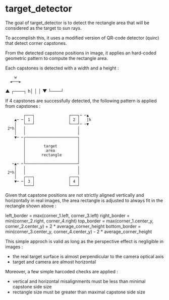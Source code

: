 # target_detector

The goal of target_detector is to detect the rectangle area that will be considered as the target to sun rays.

To accomplish this, it uses a modified version of QR-code detector (quirc) that detect corner capstones.

From the detected capstone positions in image, it applies an hard-coded geometric pattern to compute the rectangle area.

Each capstones is detected with a width and a height :

        w
      ◄───►
   ▲  ┌───┐
  h│  │   │
   ▼  └───┘


If 4 capstones are successfully detected, the following pattern is applied from capstones :

            ┌───┐               ┌───┐─ ─▲
        ▲─ ─│ 1 │               │ 2 │   │h
        │   └───┘               └───┘─ ─▼
     2*h│   │                       │
        │   │                       │
        ▼─ ─┌───────────────────────┐
            │                       │
            │        target         │
            │         area          │
            │       rectangle       │
            │                       │
       ─▲─ ─└───────────────────────┘
        │   │                       │
     2*h│   │                       │
        │   ┌───┐               ┌───┐
        ▼─ ─│ 3 │               │ 4 │
            └───┘               └───┘


Given that capstone positions are not strictly aligned vertically and horizontally in real images,
the area rectangle is adjusted to always fit in the rectangle shown above :

  left_border = max(corner_1.left, corner_3.left)
  right_border = min(corner_2.right, corner_4.right)
  top_border = max(corner_1.center_y, corner_2.center_y) + 2 * average_corner_height
  bottom_border = min(corner_3.center_y, corner_4.center_y) - 2 * average_corner_height

This simple approch is valid as long as the perspective effect is negligible in images :
- the real target surface is almost perpendicular to the camera optical axis
- target and camera are almost horizontal

Moreover, a few simple harcoded checks are applied :
- vertical and horizontal misalignments must be less than minimal capstone side size
- rectangle size must be greater than maximal capstone side size
